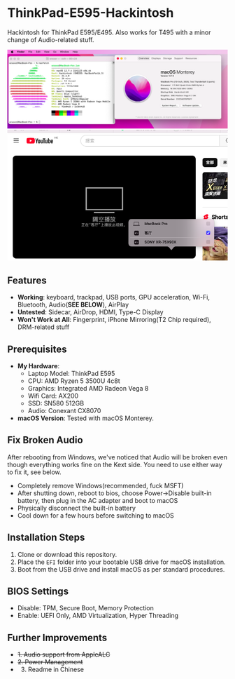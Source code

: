 # ThinkPad-E595-Hackintosh
 Hackintosh for ThinkPad E595/E495. Also works for T495 with a minor change of Audio-related stuff.
 
![macOS running](img/os.png)
![airplay](img/airplay.png)


## Features
- **Working**: keyboard, trackpad, USB ports, GPU acceleration, Wi-Fi, Bluetooth, Audio(**SEE BELOW**), AirPlay
- **Untested**: Sidecar, AirDrop, HDMI, Type-C Display
- **Won't Work at All**: Fingerprint, iPhone Mirroring(T2 Chip required), DRM-related stuff

## Prerequisites
- **My Hardware**:
   - Laptop Model: ThinkPad E595
   - CPU: AMD Ryzen 5 3500U 4c8t
   - Graphics: Integrated AMD Radeon Vega 8
   - Wifi Card: AX200
   - SSD: SN580 512GB
   - Audio: Conexant CX8070
- **macOS Version**: Tested with macOS Monterey.

## Fix Broken Audio
After rebooting from Windows, we've noticed that Audio will be broken even though everything works fine on the Kext side. You need to use either way to fix it, see below.

- Completely remove Windows(recommended, fuck MSFT)
- After shutting down, reboot to bios, choose Power->Disable built-in battery, then plug in the AC adapter and boot to macOS
- Physically disconnect the built-in battery
- Cool down for a few hours before switching to macOS

## Installation Steps
1. Clone or download this repository.
2. Place the `EFI` folder into your bootable USB drive for macOS installation.
3. Boot from the USB drive and install macOS as per standard procedures.

## BIOS Settings
- Disable: TPM, Secure Boot, Memory Protection
- Enable: UEFI Only, AMD Virtualization, Hyper Threading

## Further Improvements
- ~~1. Audio support from AppleALC~~
- ~~2. Power Management~~
- 3. Readme in Chinese
